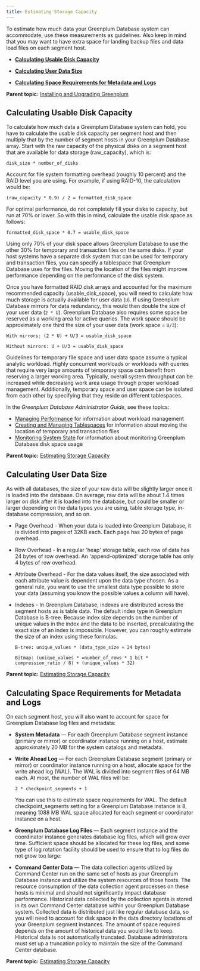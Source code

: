 ```yaml
---
title: Estimating Storage Capacity 
---
```


To estimate how much data your Greenplum Database system can accommodate, use these measurements as guidelines. Also keep in mind that you may want to have extra space for landing backup files and data load files on each segment host.

-   **[Calculating Usable Disk Capacity](capacity_planning.html)**  

-   **[Calculating User Data Size](capacity_planning.html)**  

-   **[Calculating Space Requirements for Metadata and Logs](capacity_planning.html)**  


**Parent topic:** [Installing and Upgrading Greenplum](install_guide.html)

## <a id="topic2"></a>Calculating Usable Disk Capacity 

To calculate how much data a Greenplum Database system can hold, you have to calculate the usable disk capacity per segment host and then multiply that by the number of segment hosts in your Greenplum Database array. Start with the raw capacity of the physical disks on a segment host that are available for data storage \(raw\_capacity\), which is:

```
disk_size * number_of_disks
```

Account for file system formatting overhead \(roughly 10 percent\) and the RAID level you are using. For example, if using RAID-10, the calculation would be:

```
(raw_capacity * 0.9) / 2 = formatted_disk_space
```

For optimal performance, do not completely fill your disks to capacity, but run at 70% or lower. So with this in mind, calculate the usable disk space as follows:

```
formatted_disk_space * 0.7 = usable_disk_space
```

Using only 70% of your disk space allows Greenplum Database to use the other 30% for temporary and transaction files on the same disks. If your host systems have a separate disk system that can be used for temporary and transaction files, you can specify a tablespace that Greenplum Database uses for the files. Moving the location of the files might improve performance depending on the performance of the disk system.

Once you have formatted RAID disk arrays and accounted for the maximum recommended capacity \(usable\_disk\_space\), you will need to calculate how much storage is actually available for user data \(`U`\). If using Greenplum Database mirrors for data redundancy, this would then double the size of your user data \(`2 * U`\). Greenplum Database also requires some space be reserved as a working area for active queries. The work space should be approximately one third the size of your user data \(work space = `U/3`\):

```
With mirrors: (2 * U) + U/3 = usable_disk_space

Without mirrors: U + U/3 = usable_disk_space
```

Guidelines for temporary file space and user data space assume a typical analytic workload. Highly concurrent workloads or workloads with queries that require very large amounts of temporary space can benefit from reserving a larger working area. Typically, overall system throughput can be increased while decreasing work area usage through proper workload management. Additionally, temporary space and user space can be isolated from each other by specifying that they reside on different tablespaces.

In the *Greenplum Database Administrator Guide*, see these topics:

-   [Managing Performance](../admin_guide/partV.html) for information about workload management
-   [Creating and Managing Tablespaces](../admin_guide/ddl/ddl-tablespace.html) for information about moving the location of temporary and transaction files
-   [Monitoring System State](../admin_guide/managing/monitor.html) for information about monitoring Greenplum Database disk space usage

**Parent topic:** [Estimating Storage Capacity](capacity_planning.html)

## <a id="topic3"></a>Calculating User Data Size 

As with all databases, the size of your raw data will be slightly larger once it is loaded into the database. On average, raw data will be about 1.4 times larger on disk after it is loaded into the database, but could be smaller or larger depending on the data types you are using, table storage type, in-database compression, and so on.

-   Page Overhead - When your data is loaded into Greenplum Database, it is divided into pages of 32KB each. Each page has 20 bytes of page overhead.
-   Row Overhead - In a regular 'heap' storage table, each row of data has 24 bytes of row overhead. An 'append-optimized' storage table has only 4 bytes of row overhead.
-   Attribute Overhead - For the data values itself, the size associated with each attribute value is dependent upon the data type chosen. As a general rule, you want to use the smallest data type possible to store your data \(assuming you know the possible values a column will have\).
-   Indexes - In Greenplum Database, indexes are distributed across the segment hosts as is table data. The default index type in Greenplum Database is B-tree. Because index size depends on the number of unique values in the index and the data to be inserted, precalculating the exact size of an index is impossible. However, you can roughly estimate the size of an index using these formulas.

    ```
    B-tree: unique_values * (data_type_size + 24 bytes)
    
    Bitmap: (unique_values * =number_of_rows * 1 bit * compression_ratio / 8) + (unique_values * 32)
    ```


**Parent topic:** [Estimating Storage Capacity](capacity_planning.html)

## <a id="topic4"></a>Calculating Space Requirements for Metadata and Logs 

On each segment host, you will also want to account for space for Greenplum Database log files and metadata:

-   **System Metadata** — For each Greenplum Database segment instance \(primary or mirror\) or coordinator instance running on a host, estimate approximately 20 MB for the system catalogs and metadata.
-   **Write Ahead Log** — For each Greenplum Database segment \(primary or mirror\) or coordinator instance running on a host, allocate space for the write ahead log \(WAL\). The WAL is divided into segment files of 64 MB each. At most, the number of WAL files will be:

    ```
    2 * checkpoint_segments + 1
    ```

    You can use this to estimate space requirements for WAL. The default checkpoint\_segments setting for a Greenplum Database instance is 8, meaning 1088 MB WAL space allocated for each segment or coordinator instance on a host.

-   **Greenplum Database Log Files** — Each segment instance and the coordinator instance generates database log files, which will grow over time. Sufficient space should be allocated for these log files, and some type of log rotation facility should be used to ensure that to log files do not grow too large.
-   **Command Center Data** — The data collection agents utilized by Command Center run on the same set of hosts as your Greenplum Database instance and utilize the system resources of those hosts. The resource consumption of the data collection agent processes on these hosts is minimal and should not significantly impact database performance. Historical data collected by the collection agents is stored in its own Command Center database within your Greenplum Database system. Collected data is distributed just like regular database data, so you will need to account for disk space in the data directory locations of your Greenplum segment instances. The amount of space required depends on the amount of historical data you would like to keep. Historical data is not automatically truncated. Database administrators must set up a truncation policy to maintain the size of the Command Center database.

**Parent topic:** [Estimating Storage Capacity](capacity_planning.html)

